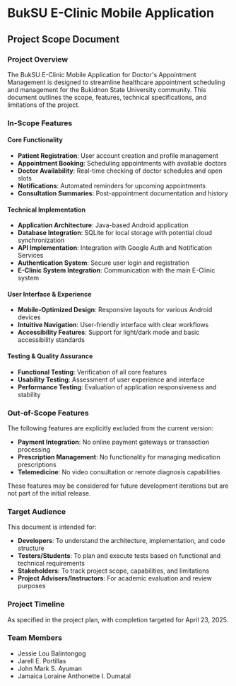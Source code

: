 # BukSU E-Clinic Mobile Application
## Project Scope Document

### Project Overview
The BukSU E-Clinic Mobile Application for Doctor's Appointment Management is designed to streamline healthcare appointment scheduling and management for the Bukidnon State University community. This document outlines the scope, features, technical specifications, and limitations of the project.

### In-Scope Features

#### Core Functionality
- **Patient Registration**: User account creation and profile management
- **Appointment Booking**: Scheduling appointments with available doctors
- **Doctor Availability**: Real-time checking of doctor schedules and open slots
- **Notifications**: Automated reminders for upcoming appointments
- **Consultation Summaries**: Post-appointment documentation and history

#### Technical Implementation
- **Application Architecture**: Java-based Android application
- **Database Integration**: SQLite for local storage with potential cloud synchronization
- **API Implementation**: Integration with Google Auth and Notification Services
- **Authentication System**: Secure user login and registration
- **E-Clinic System Integration**: Communication with the main E-Clinic system

#### User Interface & Experience
- **Mobile-Optimized Design**: Responsive layouts for various Android devices
- **Intuitive Navigation**: User-friendly interface with clear workflows
- **Accessibility Features**: Support for light/dark mode and basic accessibility standards

#### Testing & Quality Assurance
- **Functional Testing**: Verification of all core features
- **Usability Testing**: Assessment of user experience and interface
- **Performance Testing**: Evaluation of application responsiveness and stability

### Out-of-Scope Features
The following features are explicitly excluded from the current version:

- **Payment Integration**: No online payment gateways or transaction processing
- **Prescription Management**: No functionality for managing medication prescriptions
- **Telemedicine**: No video consultation or remote diagnosis capabilities

These features may be considered for future development iterations but are not part of the initial release.

### Target Audience
This document is intended for:

- **Developers**: To understand the architecture, implementation, and code structure
- **Testers/Students**: To plan and execute tests based on functional and technical requirements
- **Stakeholders**: To track project scope, capabilities, and limitations
- **Project Advisers/Instructors**: For academic evaluation and review purposes

### Project Timeline
As specified in the project plan, with completion targeted for April 23, 2025.

### Team Members
- Jessie Lou Balintongog
- Jarell E. Portillas
- John Mark S. Ayuman
- Jamaica Loraine Anthonette I. Dumatal